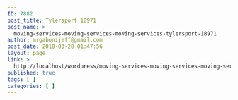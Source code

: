 ```yaml
---
ID: 7882
post_title: Tylersport 18971
post_name: >
  moving-services-moving-services-moving-services-tylersport-18971
author: mrgabonijeff@gmail.com
post_date: 2018-03-28 01:47:56
layout: page
link: >
  http://localhost/wordpress/moving-services-moving-services-moving-services-tylersport-18971/
published: true
tags: [ ]
categories: [ ]
---
```

